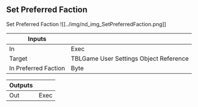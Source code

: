 ## Set Preferred Faction
Set Preferred Faction
![[../img/nd_img_SetPreferredFaction.png]]

|Inputs||
|--|--|
| In | Exec |
| Target | TBLGame User Settings Object Reference |
| In Preferred Faction | Byte |

|Outputs||
|--|--|
| Out | Exec |
